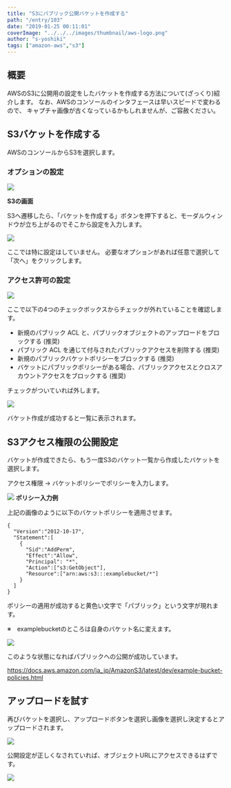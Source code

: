 ```yaml
---
title: "S3にパブリック公開バケットを作成する"
path: "/entry/103"
date: "2019-01-25 00:11:01"
coverImage: "../../../images/thumbnail/aws-logo.png"
author: "s-yoshiki"
tags: ["amazon-aws","s3"]
---
```


## 概要

AWSのS3に公開用の設定をしたバケットを作成する方法について(ざっくり)紹介します。
なお、AWSのコンソールのインタフェースは早いスピードで変わるので、
キャプチャ画像が古くなっているかもしれませんが、ご容赦ください。

## S3バケットを作成する

AWSのコンソールからS3を選択します。

### オプションの設定

<a href="https://images-tech-blog.s-yoshiki.com/img/2019/01/201901250010_748f3m.jpg"><img src="https://images-tech-blog.s-yoshiki.com/img/2019/01/201901250010_748f3m.jpg"></a>

**S3の画面**

S3へ遷移したら、「バケットを作成する」ボタンを押下すると、モーダルウィンドウが立ち上がるのでそこから設定を入力します。

<a href="https://images-tech-blog.s-yoshiki.com/img/2019/01/201901242326_445jfi.jpg"><img src="https://images-tech-blog.s-yoshiki.com/img/2019/01/201901242326_445jfi.jpg"></a>

ここでは特に設定はしていません。
必要なオプションがあれば任意で選択して「次へ」をクリックします。

### アクセス許可の設定

<a href="https://images-tech-blog.s-yoshiki.com/img/2019/01/201901250010_839hwv.jpg"><img src="https://images-tech-blog.s-yoshiki.com/img/2019/01/201901250010_839hwv.jpg"></a>

ここで以下の4つのチェックボックスからチェックが外れていることを確認します。
<ul>
 	<li>新規のパブリック ACL と、パブリックオブジェクトのアップロードをブロックする (推奨)</li>
 	<li>パブリック ACL を通じて付与されたパブリックアクセスを削除する (推奨)</li>
 	<li>新規のパブリックバケットポリシーをブロックする (推奨)</li>
 	<li>バケットにパブリックポリシーがある場合、パブリックアクセスとクロスアカウントアクセスをブロックする (推奨)</li>
</ul>
チェックがついていれば外します。

<a href="https://images-tech-blog.s-yoshiki.com/img/2019/01/201901242331_f9jLMz.jpg"><img src="https://images-tech-blog.s-yoshiki.com/img/2019/01/201901242331_f9jLMz.jpg"></a>

バケット作成が成功すると一覧に表示されます。

## S3アクセス権限の公開設定

バケットが作成できたら、もう一度S3のバケット一覧から作成したバケットを選択します。

アクセス権限 → バケットポリシーでポリシーを入力します。

<a href="https://images-tech-blog.s-yoshiki.com/img/2019/01/201901242327_98cim0.jpg"><img src="https://images-tech-blog.s-yoshiki.com/img/2019/01/201901242327_98cim0.jpg"></a>
**ポリシー入力例**

上記の画像のように以下のバケットポリシーを適用させます。

```
{
  "Version":"2012-10-17",
  "Statement":[
    {
      "Sid":"AddPerm",
      "Effect":"Allow",
      "Principal": "*",
      "Action":["s3:GetObject"],
      "Resource":["arn:aws:s3:::examplebucket/*"]
    }
  ]
}
```

ポリシーの適用が成功すると黄色い文字で「パブリック」という文字が現れます。

※　examplebucketのところは自身のバケット名に変えます。

<a href="https://images-tech-blog.s-yoshiki.com/img/2019/01/201901242329_21wqy1.jpg"><img src="https://images-tech-blog.s-yoshiki.com/img/2019/01/201901242329_21wqy1.jpg"></a>

このような状態になればパブリックへの公開が成功しています。

<a href="https://docs.aws.amazon.com/ja_jp/AmazonS3/latest/dev/example-bucket-policies.html">https://docs.aws.amazon.com/ja_jp/AmazonS3/latest/dev/example-bucket-policies.html</a>

## アップロードを試す

再びバケットを選択し、アップロードボタンを選択し画像を選択し決定するとアップロードされます。

<a href="https://images-tech-blog.s-yoshiki.com/img/2019/01/201901242330_3248mN.jpg"><img src="https://images-tech-blog.s-yoshiki.com/img/2019/01/201901242330_3248mN.jpg"></a>

公開設定が正しくなされていれば、オブジェクトURLにアクセスできるはずです。

<a href="https://images-tech-blog.s-yoshiki.com/img/2019/01/201901242329_oKl1mZ.jpg"><img src="https://images-tech-blog.s-yoshiki.com/img/2019/01/201901242329_oKl1mZ.jpg"></a>